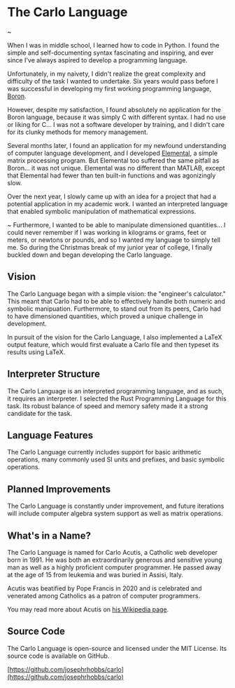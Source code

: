 # The Carlo Language

~

When I was in middle school, I learned how to code in Python.  I found the simple and self-documenting syntax fascinating and inspiring, and ever since I've always aspired to develop a programming language.

Unfortunately, in my naivety, I didn't realize the great complexity and difficulty of the task I wanted to undertake.  Six years would pass before I was successful in developing my first working programming language, [Boron](/projects/independent/boron).

However, despite my satisfaction, I found absolutely no application for the Boron language, because it was simply C with different syntax.  I had no use or liking for C... I was not a software developer by training, and I didn't care for its clunky methods for memory management.

Several months later, I found an application for my newfound understanding of computer language development, and I developed [Elemental](/projects/independent/elemental), a simple matrix processing program.  But Elemental too suffered the same pitfall as Boron... it was not unique.  Elemental was no different than MATLAB, except that Elemental had fewer than ten built-in functions and was agonizingly slow.

Over the next year, I slowly came up with an idea for a project that had a potential application in my academic work.  I wanted an interpreted language that enabled symbolic manipulation of mathematical expressions.

~ Furthermore, I wanted to be able to manipulate dimensioned quantities... I could never remember if I was working in kilograms or grams, feet or meters, or newtons or pounds, and so I wanted my language to simply tell me.  So during the Christmas break of my junior year of college, I finally buckled down and began developing the Carlo language.

## Vision

The Carlo Language began with a simple vision: the "engineer's calculator."  This meant that Carlo had to be able to effectively handle both numeric and symbolic manipuation.  Furthermore, to stand out from its peers, Carlo had to have dimensioned quantities, which proved a unique challenge in development.

In pursuit of the vision for the Carlo Language, I also implemented a LaTeX output feature, which would first evaluate a Carlo file and then typeset its results using LaTeX.

## Interpreter Structure

The Carlo Language is an interpreted programming language, and as such, it requires an interpreter.  I selected the Rust Programming Language for this task.  Its robust balance of speed and memory safety made it a strong candidate for the task.

## Language Features

The Carlo Language currently includes support for basic arithmetic operations, many commonly used SI units and prefixes, and basic symbolic operations.

## Planned Improvements

The Carlo Language is constantly under improvement, and future iterations will include computer algebra system support as well as matrix operations.

## What's in a Name?

The Carlo Language is named for Carlo Acutis, a Catholic web developer born in 1991.  He was both an extraordinarily generous and sensitive young man as well as a highly proficient computer programmer.  He passed away at the age of 15 from leukemia and was buried in Assisi, Italy.

Acutis was beatified by Pope Francis in 2020 and is celebrated and venerated among Catholics as a patron of computer programmers.

You may read more about Acutis on [his Wikipedia page](https://en.wikipedia.org/wiki/Carlo_Acutis).

## Source Code

The Carlo Language is open-source and licensed under the MIT License.  Its source code is available on GitHub.

[https://github.com/josephrhobbs/carlo](https://github.com/josephrhobbs/carlo)